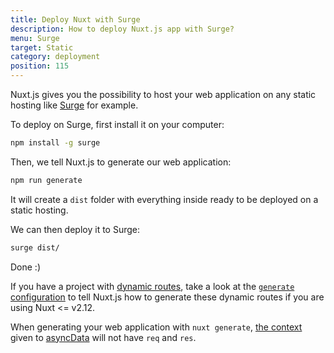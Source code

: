 ```yaml
---
title: Deploy Nuxt with Surge
description: How to deploy Nuxt.js app with Surge?
menu: Surge
target: Static
category: deployment
position: 115
---
```


Nuxt.js gives you the possibility to host your web application on any static hosting like [Surge](https://surge.sh/) for example.

To deploy on Surge, first install it on your computer:

```bash
npm install -g surge
```

Then, we tell Nuxt.js to generate our web application:

```bash
npm run generate
```

It will create a `dist` folder with everything inside ready to be deployed on a static hosting.

We can then deploy it to Surge:

```bash
surge dist/
```

Done :)

If you have a project with [dynamic routes](/docs/2.x/directory-structure/pages#dynamic-pages), take a look at the [`generate` configuration](/docs/2.x/configuration-glossary/configuration-generate) to tell Nuxt.js how to generate these dynamic routes if you are using Nuxt <= v2.12.

<div class="Alert">

When generating your web application with `nuxt generate`, [the context](/docs/2.x/internals-glossary/context) given to [asyncData](/docs/2.x/features/data-fetching) will not have `req` and `res`.

</div>
